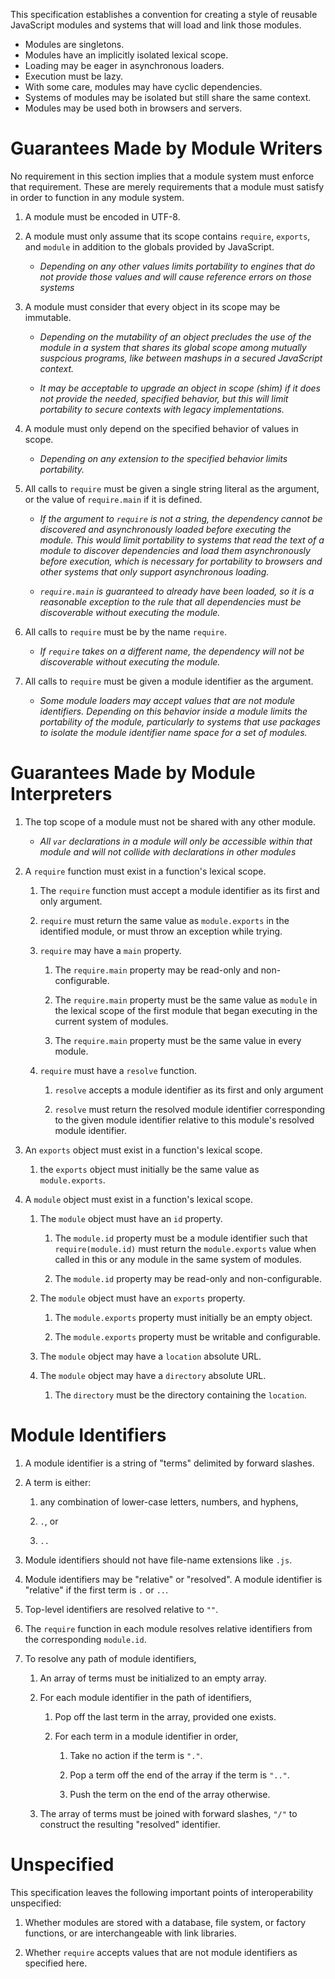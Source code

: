 
This specification establishes a convention for creating a style of
reusable JavaScript modules and systems that will load and link those
modules.

*   Modules are singletons.
*   Modules have an implicitly isolated lexical scope.
*   Loading may be eager in asynchronous loaders.
*   Execution must be lazy.
*   With some care, modules may have cyclic dependencies.
*   Systems of modules may be isolated but still share the same context.
*   Modules may be used both in browsers and servers.


Guarantees Made by Module Writers
=================================

No requirement in this section implies that a module system must enforce
that requirement.  These are merely requirements that a module must
satisfy in order to function in any module system.

1.  A module must be encoded in UTF-8.
1.  A module must only assume that its scope contains ``require``,
    ``exports``, and ``module`` in addition to the globals provided by
    JavaScript.

    -   *Depending on any other values limits portability to engines
        that do not provide those values and will cause reference errors
        on those systems*

1.  A module must consider that every object in its scope may be
    immutable.

    -   *Depending on the mutability of an object precludes the use of
        the module in a system that shares its global scope among
        mutually suspcious programs, like between mashups in a secured
        JavaScript context.*

    -   *It may be acceptable to upgrade an object in scope (shim) if it
        does not provide the needed, specified behavior, but this will
        limit portability to secure contexts with legacy
        implementations.*

1.  A module must only depend on the specified behavior of values in
    scope.

    -   *Depending on any extension to the specified behavior limits
        portability.*

1.  All calls to ``require`` must be given a single string literal as
    the argument, or the value of ``require.main`` if it is defined.

    -   *If the argument to ``require`` is not a string, the dependency
        cannot be discovered and asynchronously loaded before executing
        the module.  This would limit portability to systems that read
        the text of a module to discover dependencies and load them
        asynchronously before execution, which is necessary for
        portability to browsers and other systems that only support
        asynchronous loading.*

    -   *``require.main`` is guaranteed to already have been loaded, so
        it is a reasonable exception to the rule that all dependencies
        must be discoverable without executing the module.*

1.  All calls to ``require`` must be by the name ``require``.

    -   *If ``require`` takes on a different name, the dependency will
        not be discoverable without executing the module.*

1.  All calls to ``require`` must be given a module identifier as the
    argument.

    -   *Some module loaders may accept values that are not module
        identifiers.  Depending on this behavior inside a module limits
        the portability of the module, particularly to systems that use
        packages to isolate the module identifier name space for a set
        of modules.*


Guarantees Made by Module Interpreters
======================================

1.  The top scope of a module must not be shared with any other module.

    -   *All ``var`` declarations in a module will only be accessible
        within that module and will not collide with declarations in
        other modules*

1.  A ``require`` function must exist in a function's lexical scope.

    1.  The ``require`` function must accept a module identifier as its
        first and only argument.

    1.  ``require`` must return the same value as ``module.exports`` in
        the identified module, or must throw an exception while trying.

    1.  ``require`` may have a ``main`` property.

        1.  The ``require.main`` property may be read-only and
            non-configurable.

        1.  The ``require.main`` property must be the same value as
            ``module`` in the lexical scope of the first module that
            began executing in the current system of modules.

        1.  The ``require.main`` property must be the same value in
            every module.

    1.  ``require`` must have a ``resolve`` function.

        1.  ``resolve`` accepts a module identifier as its first and only
            argument

        1.  ``resolve`` must return the resolved module identifier
            corresponding to the given module identifier relative to
            this module's resolved module identifier.

1.  An ``exports`` object must exist in a function's lexical scope.

    1.  the ``exports`` object must initially be the same value as
        ``module.exports``.

1.  A ``module`` object must exist in a function's lexical scope.

    1.  The ``module`` object must have an ``id`` property.

        1.  The ``module.id`` property must be a module identifier such
            that ``require(module.id)`` must return the
            ``module.exports`` value when called in this or any module
            in the same system of modules.

        1.  The ``module.id`` property may be read-only and
            non-configurable.

    1.  The ``module`` object must have an ``exports`` property.

        1.  The ``module.exports`` property must initially be an empty
            object.

        1.  The ``module.exports`` property must be writable and
            configurable.

    1.  The ``module`` object may have a ``location`` absolute URL.

    1.  The ``module`` object may have a ``directory`` absolute URL.

        1.  The ``directory`` must be the directory containing the
            ``location``.


Module Identifiers
==================

1.  A module identifier is a string of "terms" delimited by forward
    slashes.

1.  A term is either:

    1.  any combination of lower-case letters, numbers, and hyphens,

    1.  ``.``, or

    1.  ``..``

1.  Module identifiers should not have file-name extensions like
    ``.js``.

1.  Module identifiers may be "relative" or "resolved".  A module
    identifier is "relative" if the first term is ``.`` or ``..``.

1.  Top-level identifiers are resolved relative to ``""``.

1.  The ``require`` function in each module resolves relative
    identifiers from the corresponding ``module.id``.

1.  To resolve any path of module identifiers,

    1.  An array of terms must be initialized to an empty array.

    1.  For each module identifier in the path of identifiers,

        1.  Pop off the last term in the array, provided one exists.

        1.  For each term in a module identifier in order,

            1.  Take no action if the term is ``"."``.

            1.  Pop a term off the end of the array if the term is
                ``".."``.

            1.  Push the term on the end of the array otherwise.

    1.  The array of terms must be joined with forward slashes, ``"/"``
        to construct the resulting "resolved" identifier.


Unspecified
===========

This specification leaves the following important points of
interoperability unspecified:

1.  Whether modules are stored with a database, file system, or factory
    functions, or are interchangeable with link libraries.

1.  Whether ``require`` accepts values that are not module identifiers
    as specified here.

